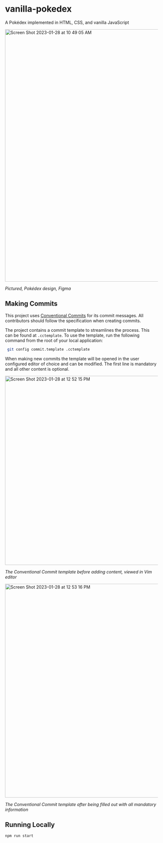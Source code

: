 # vanilla-pokedex

A Pokédex implemented in HTML, CSS, and vanilla JavaScript

<img width="830" alt="Screen Shot 2023-01-28 at 10 49 05 AM" src="https://user-images.githubusercontent.com/12022922/215275980-ffd11a9f-3e7d-4195-ab4c-88f5575d1873.png">

_Pictured, Pokédex design, Figma_

## Making Commits

This project uses [Conventional Commits](https://www.conventionalcommits.org/en/v1.0.0/) for its commit messages. All contributors should follow the specification when creating commits.

The project contains a commit template to streamlines the process. This can be found at `.cctemplate`. To use the template, run the following command from the root of your local application:

```bash
 git config commit.template .cctemplate
 ```

 When making new commits the template will be opened in the user configured editor of choice and can be modified. The first line is mandatory and all other content is optional.

<img width="622" alt="Screen Shot 2023-01-28 at 12 52 15 PM" src="https://user-images.githubusercontent.com/12022922/215283042-629b3ac6-6333-4d08-9c8d-d28a237afed7.png">

_The Conventional Commit template before adding content, viewed in Vim editor_

<img width="703" alt="Screen Shot 2023-01-28 at 12 53 16 PM" src="https://user-images.githubusercontent.com/12022922/215283102-a989033d-1ef6-4c88-be1d-24eed49ba618.png">

_The Conventional Commit template after being filled out with all mandatory information_

## Running Locally

```bash
npm run start
